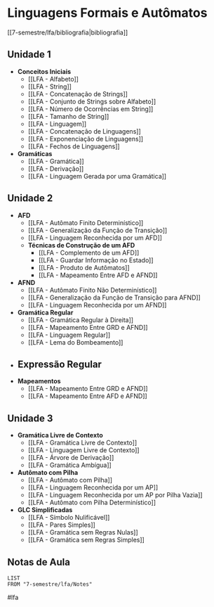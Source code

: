 # Linguagens Formais e Autômatos

[[7-semestre/lfa/bibliografia|bibliografia]]

## Unidade 1

- **Conceitos Iniciais**
	- [[LFA - Alfabeto]]
	- [[LFA - String]]
	- [[LFA - Concatenação de Strings]]
	- [[LFA - Conjunto de Strings sobre Alfabeto]]
	- [[LFA - Número de Ocorrências em String]]
	- [[LFA - Tamanho de String]]
	- [[LFA - Linguagem]]
	- [[LFA - Concatenação de Linguagens]]
	- [[LFA - Exponenciação de Linguagens]]
	- [[LFA - Fechos de Linguagens]]
- **Gramáticas**
	- [[LFA - Gramática]]
	- [[LFA - Derivação]]
	- [[LFA - Linguagem Gerada por uma Gramática]]

## Unidade 2

- **AFD**
	- [[LFA - Autômato Finito Determinístico]]
	- [[LFA - Generalização da Função de Transição]]
	- [[LFA - Linguagem Reconhecida por um AFD]]
	- **Técnicas de Construção de um AFD**
		- [[LFA - Complemento de um AFD]]
		- [[LFA - Guardar Informação no Estado]]
		- [[LFA - Produto de Autômatos]]
		- [[LFA - Mapeamento Entre AFD e AFND]]
- **AFND**
	- [[LFA - Autômato Finito Não Determinístico]]
	- [[LFA - Generalização da Função de Transição para AFND]]
	- [[LFA - Linguagem Reconhecida por um AFND]]
- **Gramática Regular**
	- [[LFA - Gramática Regular à Direita]]
	- [[LFA - Mapeamento Entre GRD e AFND]]
	- [[LFA - Linguagem Regular]]
	- [[LFA - Lema do Bombeamento]]
- **Expressão Regular**
	- 
- **Mapeamentos**
	- [[LFA - Mapeamento Entre GRD e AFND]]
	- [[LFA - Mapeamento Entre AFD e AFND]]

## Unidade 3

- **Gramática Livre de Contexto**
	- [[LFA - Gramática Livre de Contexto]]
	- [[LFA - Linguagem Livre de Contexto]]
	- [[LFA - Árvore de Derivação]]
	- [[LFA - Gramática Ambígua]]
- **Autômato com Pilha**
	- [[LFA - Autômato com Pilha]]
	- [[LFA - Linguagem Reconhecida por um AP]]
	- [[LFA - Linguagem Reconhecida por um AP por Pilha Vazia]]
	- [[LFA - Autômato com Pilha Determinístico]]
- **GLC Simplificadas**
	- [[LFA - Símbolo Nulificável]]
	- [[LFA - Pares Simples]]
	- [[LFA - Gramática sem Regras Nulas]]
	- [[LFA - Gramática sem Regras Simples]]

## Notas de Aula
```dataview
LIST
FROM "7-semestre/lfa/Notes"
```

#lfa 